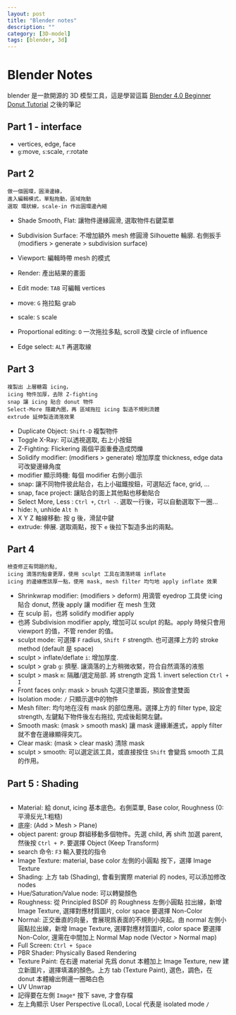 ```yaml
---
layout: post
title: "Blender notes"
description: ""
category: [3D-model]
tags: [blender, 3d]
---
```


# Blender Notes

blender 是一款開源的 3D 模型工具，這是學習這篇 [Blender 4.0 Beginner Donut Tutorial](https://www.youtube.com/playlist?list=PLjEaoINr3zgEPv5y--4MKpciLaoQYZB1Z) 之後的筆記

## Part 1 - interface

- vertices, edge, face
- `g`:move, `s`:scale, `r`:rotate

## Part 2

```
做一個圓環，圓滑邊緣，
進入編輯模式，單點拖動，區域拖動
選取 環狀線，scale-in 作出圓環邊內縮
```

- Shade Smooth, Flat: 讓物件邊緣圓滑, 選取物件右鍵菜單
- Subdivision Surface: 不增加額外 mesh 修圓滑 Silhouette 輪廓. 右側扳手(modifiers > generate > subdivision surface)
- Viewport: 編輯時帶 mesh 的模式
- Render: 產出結果的畫面

- Edit mode: `TAB` 可編輯 vertices
- move: `G` 拖拉點 grab
- scale: `S` scale
- Proportional editing: `O` 一次拖拉多點, scroll 改變 circle of influence
- Edge select: `ALT` 再選取線

## Part 3

```
複製出 上層糖霜 icing，
icing 物件加厚，去除 Z-fighting
snap 讓 icing 貼合 donut 物件
Select-More 隱藏內圈，再 區域拖拉 icing 製造不規則流體
extrude 延伸製造滴落效果
```

- Duplicate Object: `Shift-D` 複製物件
- Toggle X-Ray: 可以透視選取, 右上小按鈕
- Z-Fighting: Flickering 兩個平面重疊造成閃爍
- Solidify modifier: (modifiers > generate) 增加厚度 thickness, edge data 可改變邊緣角度
- modifier 顯示時機: 每個 modifier 右側小圖示
- snap: 讓不同物件彼此貼合，右上小磁鐵按鈕，可選貼近 face, grid, ...
- snap, face project: 讓貼合的面上其他點也移動貼合
- Select More, Less : `Ctrl +`, `Ctrl -`. 選取一行後，可以自動選取下一圈...
- hide: `h`, unhide `Alt h`
- X Y Z 軸線移動: 按 g 後，滑鼠中鍵
- extrude: 伸展. 選取兩點，按下 `e` 後拉下製造多出的兩點。

## Part 4

```
檢查修正有問題的點,
icing 滴落的點會更厚，使用 sculpt 工具在滴落終端 inflate
icing 的邊緣應該厚一點，使用 mask, mesh filter 均勻地 apply inflate 效果
```

- Shrinkwrap modifier: (modifiers > deform) 用滴管 eyedrop 工具使 icing 貼合 donut, 然後 apply 讓 modifier 在 mesh 生效
- 在 sculp 前，也將 solidify modifier apply
- 也將 Subdivision modifier apply, 增加可以 sculpt 的點。apply 時候只會用 viewport 的值，不管 render 的值。
- sculpt mode: 可選擇 `F` radius, `Shift F` strength. 也可選擇上方的 stroke method (default 是 space)
- sculpt > inflate/deflate `i`: 增加厚度.
- sculpt > grab `g`: 擠壓. 讓滴落的上方稍微收緊，符合自然滴落的液態
- sculpt > mask `m`: 隔離/選定局部. 將 strength 定爲 1. invert selection `Ctrl + I`
- Front faces only: mask > brush 勾選只塗單面，預設會塗雙面
- Isolation mode: `/` 只顯示選中的物件
- Mesh filter: 均勻地在沒有 mask 的部位應用。選擇上方的 filter type, 設定 strength, 左鍵點下物件後左右拖拉, 完成後鬆開左鍵。
- Smooth mask: (mask > smooth mask) 讓 mask 邊緣漸進式，apply filter 就不會在邊緣顯得突兀。
- Clear mask: (mask > clear mask) 清除 mask
- sculpt > smooth: 可以選定該工具，或直接按住 `Shift` 會變爲 smooth 工具的作用。

## Part 5 : Shading

```

```

- Material: 給 donut, icing 基本底色。右側菜單, Base color, Roughness (0:平滑反光,1:粗糙)
- 底座: (Add > Mesh > Plane)
- object parent: group 群組移動多個物件。先選 child, 再 shift 加選 parent, 然後按 `Ctrl + P`. 要選擇 Object (Keep Transform)
- search 命令: `F3` 輸入要找的指令
- Image Texture: material, base color 左側的小圓點 按下，選擇 Image Texture
- Shading: 上方 tab (Shading), 會看到實際 material 的 nodes, 可以添加修改 nodes
- Hue/Saturation/Value node: 可以轉變顏色
- Roughness: 從 Principled BSDF 的 Roughness 左側小圓點 拉出線，新增 Image Texture, 選擇對應材質圖片, color space 要選擇 Non-Color
- Normal: 正交垂直的向量，會展現爲表面的不規則小突起。由 normal 左側小圓點拉出線，新增 Image Texture, 選擇對應材質圖片, color space 要選擇 Non-Color, 還需在中間加上 Normal Map node (Vector > Normal map)
- Full Screen: `Ctrl + Space`
- PBR Shader: Physically Based Rendering
- Texture Paint: 在右邊 material 先爲 donut 本體加上 Image Texture, new 建立新圖片，選擇填滿的顏色。上方 tab (Texture Paint), 選色，調色，在 donut 本體繪出側邊一圈略白色
- UV Unwrap
- 記得要在左側 `Image*` 按下 save, 才會存檔
- 左上角顯示 User Perspective (Local), Local 代表是 isolated mode `/`
